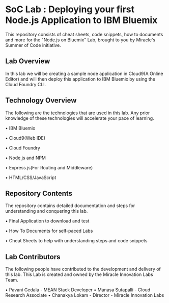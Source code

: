 # SoC Lab : Deploying your first Node.js Application to IBM Bluemix

This repository consists of cheat sheets, code snippets, how to documents and more for the "Node.js on Bluemix" Lab, brought to you by Miracle's Summer of Code initiative.

## Lab Overview

In this lab we will be creating a sample node application in Cloud9(A Online Editor) and will then deploy this application to IBM Bluemix by using the Cloud Foundry CLI.

## Technology Overview

The following are the technologies that are used in this lab. Any prior knowledge of these technologies will accelerate your pace of learning.

• IBM Bluemix

• Cloud9(Web IDE)

• Cloud Foundry

• Node.js and NPM

• Express.js(For Routing and Middleware)

• HTML/CSS/JavaScript

## Repository Contents

The repository contains detailed documentation and steps for understanding and conquering this lab.

• Final Application to download and test

• How To Documents for self-paced Labs

• Cheat Sheets to help with understanding steps and code snippets

## Lab Contributors

The following people have contributed to the development and delivery of this lab. This Lab is created and owned by the Miracle Innovation Labs Team.

• Pavani Gedala - MEAN Stack Developer
• Manasa Sutapalli - Cloud Research Associate
• Chanakya Lokam - Director - Miracle Innovation Labs
